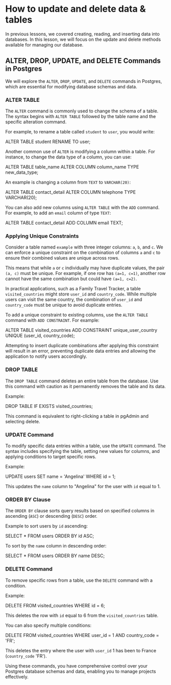 # How to update and delete data & tables

In previous lessons, we covered creating, reading, and inserting data into databases. In this lesson, we will focus on the update and delete methods available for managing our database.

## ALTER, DROP, UPDATE, and DELETE Commands in Postgres

We will explore the `ALTER`, `DROP`, `UPDATE`, and `DELETE` commands in Postgres, which are essential for modifying database schemas and data.

### ALTER TABLE

The `ALTER` command is commonly used to change the schema of a table. The syntax begins with `ALTER TABLE` followed by the table name and the specific alteration command.

For example, to rename a table called `student` to `user`, you would write:

ALTER TABLE student RENAME TO user;

Another common use of `ALTER` is modifying a column within a table. For instance, to change the data type of a column, you can use:

ALTER TABLE table_name ALTER COLUMN column_name TYPE new_data_type;

An example is changing a column from `TEXT` to `VARCHAR(20)`:

ALTER TABLE contact_detail ALTER COLUMN telephone TYPE VARCHAR(20);

You can also add new columns using `ALTER TABLE` with the `ADD` command. For example, to add an `email` column of type `TEXT`:

ALTER TABLE contact_detail ADD COLUMN email TEXT;

### Applying Unique Constraints

Consider a table named `example` with three integer columns: `a`, `b`, and `c`. We can enforce a unique constraint on the combination of columns `a` and `c` to ensure their combined values are unique across rows.

This means that while `a` or `c` individually may have duplicate values, the pair `(a, c)` must be unique. For example, if one row has `(a=1, c=1)`, another row cannot have the same combination but could have `(a=1, c=2)`.

In practical applications, such as a Family Travel Tracker, a table `visited_countries` might store `user_id` and `country_code`. While multiple users can visit the same country, the combination of `user_id` and `country_code` must be unique to avoid duplicate entries.

To add a unique constraint to existing columns, use the `ALTER TABLE` command with `ADD CONSTRAINT`. For example:

ALTER TABLE visited_countries ADD CONSTRAINT unique_user_country UNIQUE (user_id, country_code);

Attempting to insert duplicate combinations after applying this constraint will result in an error, preventing duplicate data entries and allowing the application to notify users accordingly.

### DROP TABLE

The `DROP TABLE` command deletes an entire table from the database. Use this command with caution as it permanently removes the table and its data.

Example:

DROP TABLE IF EXISTS visited_countries;

This command is equivalent to right-clicking a table in pgAdmin and selecting delete.

### UPDATE Command

To modify specific data entries within a table, use the `UPDATE` command. The syntax includes specifying the table, setting new values for columns, and applying conditions to target specific rows.

Example:

UPDATE users SET name = 'Angelina' WHERE id = 1;

This updates the `name` column to "Angelina" for the user with `id` equal to 1.

### ORDER BY Clause

The `ORDER BY` clause sorts query results based on specified columns in ascending (`ASC`) or descending (`DESC`) order.

Example to sort users by `id` ascending:

SELECT \* FROM users ORDER BY id ASC;

To sort by the `name` column in descending order:

SELECT \* FROM users ORDER BY name DESC;

### DELETE Command

To remove specific rows from a table, use the `DELETE` command with a condition.

Example:

DELETE FROM visited_countries WHERE id = 6;

This deletes the row with `id` equal to 6 from the `visited_countries` table.

You can also specify multiple conditions:

DELETE FROM visited_countries WHERE user_id = 1 AND country_code = 'FR';

This deletes the entry where the user with `user_id` 1 has been to France (`country_code` 'FR').

Using these commands, you have comprehensive control over your Postgres database schemas and data, enabling you to manage projects effectively.
